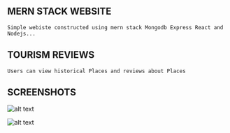 ## MERN STACK WEBSITE
	Simple webiste constructed using mern stack Mongodb Express React and Nodejs...

## TOURISM REVIEWS
	Users can view historical Places and reviews about Places

## SCREENSHOTS
![alt text](https://github.com/prajwalcbk/tourism/blob/main/images/Screenshot%20from%202021-07-05%2012-36-57.png)


![alt text](https://github.com/prajwalcbk/tourism/blob/main/images/Screenshot%20from%202021-07-05%2012-39-47.png)
